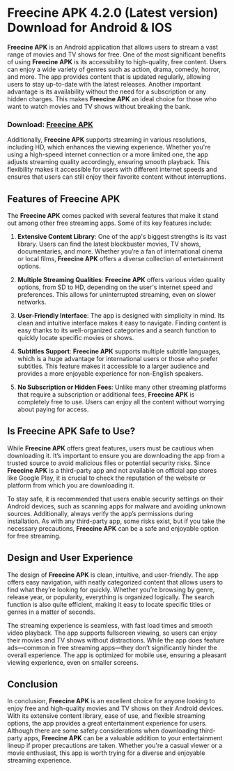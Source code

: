 # Freecine APK 4.2.0 (Latest version) Download for Android & IOS

**Freecine APK** is an Android application that allows users to stream a vast range of movies and TV shows for free. One of the most significant benefits of using **Freecine APK** is its accessibility to high-quality, free content. Users can enjoy a wide variety of genres such as action, drama, comedy, horror, and more. The app provides content that is updated regularly, allowing users to stay up-to-date with the latest releases. Another important advantage is its availability without the need for a subscription or any hidden charges. This makes **Freecine APK** an ideal choice for those who want to watch movies and TV shows without breaking the bank.

### Download: [Freecine APK](https://tinyurl.com/r9pfhsyy)

Additionally, **Freecine APK** supports streaming in various resolutions, including HD, which enhances the viewing experience. Whether you're using a high-speed internet connection or a more limited one, the app adjusts streaming quality accordingly, ensuring smooth playback. This flexibility makes it accessible for users with different internet speeds and ensures that users can still enjoy their favorite content without interruptions.

## **Features of Freecine APK**  
The **Freecine APK** comes packed with several features that make it stand out among other free streaming apps. Some of its key features include:

1. **Extensive Content Library**: One of the app's biggest strengths is its vast library. Users can find the latest blockbuster movies, TV shows, documentaries, and more. Whether you’re a fan of international cinema or local films, **Freecine APK** offers a diverse collection of entertainment options.

2. **Multiple Streaming Qualities**: **Freecine APK** offers various video quality options, from SD to HD, depending on the user's internet speed and preferences. This allows for uninterrupted streaming, even on slower networks.

3. **User-Friendly Interface**: The app is designed with simplicity in mind. Its clean and intuitive interface makes it easy to navigate. Finding content is easy thanks to its well-organized categories and a search function to quickly locate specific movies or shows.

4. **Subtitles Support**: **Freecine APK** supports multiple subtitle languages, which is a huge advantage for international users or those who prefer subtitles. This feature makes it accessible to a larger audience and provides a more enjoyable experience for non-English speakers.

5. **No Subscription or Hidden Fees**: Unlike many other streaming platforms that require a subscription or additional fees, **Freecine APK** is completely free to use. Users can enjoy all the content without worrying about paying for access.

## **Is Freecine APK Safe to Use?**  
While **Freecine APK** offers great features, users must be cautious when downloading it. It’s important to ensure you are downloading the app from a trusted source to avoid malicious files or potential security risks. Since **Freecine APK** is a third-party app and not available on official app stores like Google Play, it is crucial to check the reputation of the website or platform from which you are downloading it.

To stay safe, it is recommended that users enable security settings on their Android devices, such as scanning apps for malware and avoiding unknown sources. Additionally, always verify the app’s permissions during installation. As with any third-party app, some risks exist, but if you take the necessary precautions, **Freecine APK** can be a safe and enjoyable option for free streaming.

## **Design and User Experience**  
The design of **Freecine APK** is clean, intuitive, and user-friendly. The app offers easy navigation, with neatly categorized content that allows users to find what they’re looking for quickly. Whether you’re browsing by genre, release year, or popularity, everything is organized logically. The search function is also quite efficient, making it easy to locate specific titles or genres in a matter of seconds.

The streaming experience is seamless, with fast load times and smooth video playback. The app supports fullscreen viewing, so users can enjoy their movies and TV shows without distractions. While the app does feature ads—common in free streaming apps—they don’t significantly hinder the overall experience. The app is optimized for mobile use, ensuring a pleasant viewing experience, even on smaller screens.

## **Conclusion**  
In conclusion, **Freecine APK** is an excellent choice for anyone looking to enjoy free and high-quality movies and TV shows on their Android devices. With its extensive content library, ease of use, and flexible streaming options, the app provides a great entertainment experience for users. Although there are some safety considerations when downloading third-party apps, **Freecine APK** can be a valuable addition to your entertainment lineup if proper precautions are taken. Whether you're a casual viewer or a movie enthusiast, this app is worth trying for a diverse and enjoyable streaming experience.
